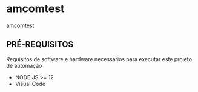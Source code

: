# amcomtest
amcomtest

## PRÉ-REQUISITOS

Requisitos de software e hardware necessários para executar este projeto de automação

*   NODE JS >= 12
*   Visual Code
